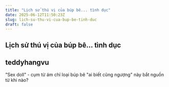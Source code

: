 ```yaml
---
title: "Lịch sử thú vị của búp bê... tình dục"
date: 2025-06-12T11:50:23Z
slug: lich-su-thu-vi-cua-bup-be-tinh-duc
draft: false
---
```


## Lịch sử thú vị của búp bê... tình dục

## teddyhangvu

"Sex doll" - cụm từ ám chỉ loại búp bê "ai biết cũng ngượng" này bắt nguồn từ khi nào?​​​